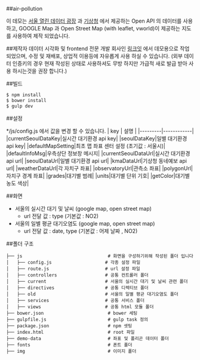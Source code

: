 ##air-pollution

이 데모는 [서울 열린 데이터 광장](http://data.seoul.go.kr/) 과 [기상청](http://www.kma.go.kr/) 에서 제공하는 Open API 의 데이터를 사용하고,
GOOGLE Map 과 Open Street Map (with leaflet, vworld)이 제공하는 지도를 사용하여 제작 되었습니다.

##제작자
데이터 시각화 및 frontend 전문 개발 회사인 [링크잇](http://www.linkit.kr/) 에서 데모용으로 작업 되었으며,
수정 및 재배포, 상업적 이용등에 자유롭게 사용 하실 수 있습니다.
(외부 데이터 인증키의 경우 현재 작성된 상태로 사용하셔도 무방 하지만 가급적 새로 발급 받아 사용 하시는것을 권장 합니다.)

##빌드

```sh
$ npm install
$ bower install
$ gulp dev
```

##설정

*/js/config.js 에서 값을 변경 할 수 있습니다.
|   key   |    설명    |
|---------|------------|
|currentSeoulDataKey|실시간 대기환경 api key|
|seoulDataKey|일별 대기환경 api key|
|defaultMapSetting|최초 맵 좌표 센터 설정 (초기값 : 서울시)|
|defaultInfoMsg|우측상단 정보창 메시지|
|currentSeoulDataUrl|실시간 대기환경 api url|
|seoulDataUrl|일별 대기환경 api url|
|kmaDataUrl|기상청 동네예보 api url|
|weatherDataUrl|각 자치구 좌표|
|observatoryUrl|관측소 좌표|
|polygonUrl|자치구 경계 좌표|
|grades|대기별 범례|
|units|대기별 단위 기호|
|getColor|대기별 농도 색상|

##화면
* 서울의 실시간 대기 및 날씨 (google map, open street map)
    * url 전달 값 : type (기본값 : NO2)
* 서울의 일별 평균 대기오염도 (google map, open street map)
    * url 전달 값 : date, type (기본값 : 어제 날짜 , NO2)

##폴더 구조

```
├── js                                # 화면을 구성하기위해 작성된 폴더 입니다
│   ├── config.js                    # 각종 설정 파일
│   ├── route.js                     # url 설정 파일
│   ├── controllers                  # 공통 컨트롤러 폴더
│   ├── current                      # 서울의 실시간 대기 및 날씨 관련 폴더
│   ├── directives                   # 공통 디렉티브 폴더
│   ├── old                          # 서울의 일별 평균 대기오염도 폴더
│   ├── services                     # 공통 서비스 폴더
│   ├── views                        # 공통 html 모듈 폴더
├── bower.json                        # bower 세팅
├── gulpfile.js                       # gulp task 정의
├── package.json                      # npm 셋팅
├── index.html                        # root 파일
├── demo-data                         # 좌표 및 폴리곤 데이터 폴더
├── fonts                             # 폰트 폴더
├── img                               # 이미지 폴더
```

